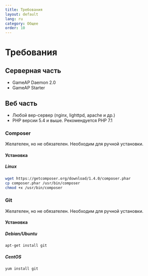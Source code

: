 ```yaml
---
title: Требования
layout: default
lang: ru
category: Общее
order: 10
---
```


# Требования

## Серверная часть
 
* GameAP Daemon 2.0
* GameAP Starter

## Веб часть

* Любой вер-сервер (nginx, lighttpd, apache и др.)
* PHP версии 5.4 и выше. Рекомендуется PHP 7.1

### Composer

Желателен, но не обязателен. Необходим для ручной установки.

#### Установка

##### Linux
```bash
wget https://getcomposer.org/download/1.4.0/composer.phar
cp composer.phar /usr/bin/composer
chmod +x /usr/bin/composer
```

### Git

Желателен, но не обязателен. Необходим для ручной установки.

#### Установка

##### Debian/Ubuntu

```bash
apt-get install git
```

##### CentOS
```bash
yum install git
```
